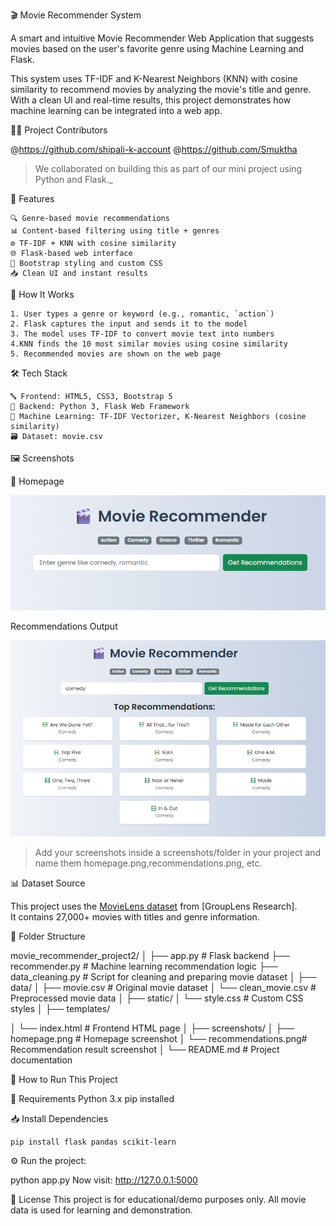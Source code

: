 🎬 Movie Recommender System

A smart and intuitive Movie Recommender Web Application that suggests movies based on the user's favorite genre  using Machine Learning and Flask.

This system uses TF-IDF and K-Nearest Neighbors (KNN) with cosine similarity to recommend movies by analyzing the movie's title and genre. With a clean UI and real-time results, this project demonstrates how machine learning can be integrated into a web app.


👩‍💻 Project Contributors

@https://github.com/shipali-k-account 
@https://github.com/Smuktha

>We collaborated on building this as part of our mini project using Python and Flask._

🌟 Features

    🔍 Genre-based movie recommendations
    📊 Content-based filtering using title + genres
    ⚙️ TF-IDF + KNN with cosine similarity
    🌐 Flask-based web interface
    💅 Bootstrap styling and custom CSS
    📥 Clean UI and instant results


🧠 How It Works

    1. User types a genre or keyword (e.g., romantic, `action`)
    2. Flask captures the input and sends it to the model
    3. The model uses TF-IDF to convert movie text into numbers
    4.KNN finds the 10 most similar movies using cosine similarity
    5. Recommended movies are shown on the web page


🛠️ Tech Stack

    🔤 Frontend: HTML5, CSS3, Bootstrap 5  
    🧠 Backend: Python 3, Flask Web Framework  
    🧪 Machine Learning: TF-IDF Vectorizer, K-Nearest Neighbors (cosine similarity)  
    🗃️ Dataset: movie.csv 



🖼️ Screenshots

🎯 Homepage

![Homepage Screenshot](screenshot/home.png)

Recommendations Output

![Recommendations Screenshot](screenshot/recommendation.png)

> Add your screenshots inside a screenshots/folder in your project and name them homepage.png\,recommendations.png, etc.

📊 Dataset Source

This project uses the [MovieLens dataset](https://grouplens.org/datasets/movielens/) from [GroupLens Research].  
It contains 27,000+ movies with titles and genre information.


📁 Folder Structure

movie_recommender_project2/
│
├── app.py                      # Flask backend
├── recommender.py              # Machine learning recommendation logic
├── data_cleaning.py            # Script for cleaning and preparing movie dataset
│
├── data/
│   ├── movie.csv               # Original movie dataset
│   └── clean_movie.csv         # Preprocessed movie data
│
├── static/
│   └── style.css               # Custom CSS styles
│
├── templates/

│   └── index.html              # Frontend HTML page
│
├── screenshots/
│   ├── homepage.png           # Homepage screenshot
│   └── recommendations.png# Recommendation result screenshot
│
└── README.md              # Project documentation


🚀 How to Run This Project

📌 Requirements
    Python 3.x
    pip installed

📥 Install Dependencies

    pip install flask pandas scikit-learn
 
⚙️ Run the project:

 python app.py
 Now visit: http://127.0.0.1:5000

📜 License
This project is for educational/demo purposes only.
All movie data is used for learning and demonstration.
